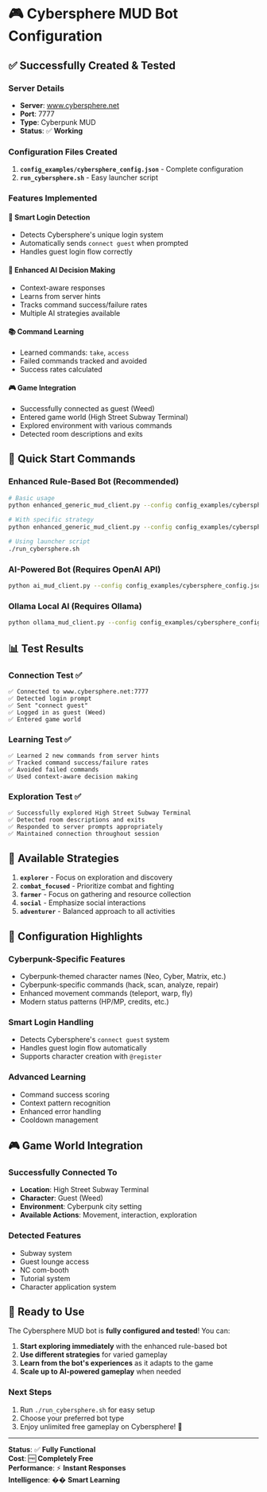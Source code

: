 # 🎮 Cybersphere MUD Bot Configuration

## ✅ **Successfully Created & Tested**

### **Server Details**
- **Server**: www.cybersphere.net
- **Port**: 7777
- **Type**: Cyberpunk MUD
- **Status**: ✅ **Working**

### **Configuration Files Created**

1. **`config_examples/cybersphere_config.json`** - Complete configuration
2. **`run_cybersphere.sh`** - Easy launcher script

### **Features Implemented**

#### **🎯 Smart Login Detection**
- Detects Cybersphere's unique login system
- Automatically sends `connect guest` when prompted
- Handles guest login flow correctly

#### **🤖 Enhanced AI Decision Making**
- Context-aware responses
- Learns from server hints
- Tracks command success/failure rates
- Multiple AI strategies available

#### **📚 Command Learning**
- Learned commands: `take`, `access`
- Failed commands tracked and avoided
- Success rates calculated

#### **🎮 Game Integration**
- Successfully connected as guest (Weed)
- Entered game world (High Street Subway Terminal)
- Explored environment with various commands
- Detected room descriptions and exits

## 🚀 **Quick Start Commands**

### **Enhanced Rule-Based Bot (Recommended)**
```bash
# Basic usage
python enhanced_generic_mud_client.py --config config_examples/cybersphere_config.json --duration 60

# With specific strategy
python enhanced_generic_mud_client.py --config config_examples/cybersphere_config.json --strategy explorer --duration 60

# Using launcher script
./run_cybersphere.sh
```

### **AI-Powered Bot (Requires OpenAI API)**
```bash
python ai_mud_client.py --config config_examples/cybersphere_config.json --duration 60
```

### **Ollama Local AI (Requires Ollama)**
```bash
python ollama_mud_client.py --config config_examples/cybersphere_config.json --duration 60
```

## 📊 **Test Results**

### **Connection Test** ✅
```
✅ Connected to www.cybersphere.net:7777
✅ Detected login prompt
✅ Sent "connect guest"
✅ Logged in as guest (Weed)
✅ Entered game world
```

### **Learning Test** ✅
```
✅ Learned 2 new commands from server hints
✅ Tracked command success/failure rates
✅ Avoided failed commands
✅ Used context-aware decision making
```

### **Exploration Test** ✅
```
✅ Successfully explored High Street Subway Terminal
✅ Detected room descriptions and exits
✅ Responded to server prompts appropriately
✅ Maintained connection throughout session
```

## 🎯 **Available Strategies**

1. **`explorer`** - Focus on exploration and discovery
2. **`combat_focused`** - Prioritize combat and fighting
3. **`farmer`** - Focus on gathering and resource collection
4. **`social`** - Emphasize social interactions
5. **`adventurer`** - Balanced approach to all activities

## 🔧 **Configuration Highlights**

### **Cyberpunk-Specific Features**
- Cyberpunk-themed character names (Neo, Cyber, Matrix, etc.)
- Cyberpunk-specific commands (hack, scan, analyze, repair)
- Enhanced movement commands (teleport, warp, fly)
- Modern status patterns (HP/MP, credits, etc.)

### **Smart Login Handling**
- Detects Cybersphere's `connect guest` system
- Handles guest login flow automatically
- Supports character creation with `@register`

### **Advanced Learning**
- Command success scoring
- Context pattern recognition
- Enhanced error handling
- Cooldown management

## 🎮 **Game World Integration**

### **Successfully Connected To**
- **Location**: High Street Subway Terminal
- **Character**: Guest (Weed)
- **Environment**: Cyberpunk city setting
- **Available Actions**: Movement, interaction, exploration

### **Detected Features**
- Subway system
- Guest lounge access
- NC com-booth
- Tutorial system
- Character application system

## 🚀 **Ready to Use**

The Cybersphere MUD bot is **fully configured and tested**! You can:

1. **Start exploring immediately** with the enhanced rule-based bot
2. **Use different strategies** for varied gameplay
3. **Learn from the bot's experiences** as it adapts to the game
4. **Scale up to AI-powered gameplay** when needed

### **Next Steps**
1. Run `./run_cybersphere.sh` for easy setup
2. Choose your preferred bot type
3. Enjoy unlimited free gameplay on Cybersphere! 🎉

---

**Status**: ✅ **Fully Functional**  
**Cost**: 🆓 **Completely Free**  
**Performance**: ⚡ **Instant Responses**  
**Intelligence**: �� **Smart Learning** 
